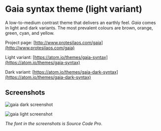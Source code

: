 # Gaia syntax theme (light variant)

A low-to-medium contrast theme that delivers an earthly feel. *Gaia* comes in light and dark variants. The most prevalent colours are brown, orange, green, cyan, and yellow.

Project page: [http://www.protesilaos.com/gaia](http://www.protesilaos.com/gaia)

Light variant: [https://atom.io/themes/gaia-syntax](https://atom.io/themes/gaia-syntax)

Dark variant: [https://atom.io/themes/gaia-dark-syntax](https://atom.io/themes/gaia-dark-syntax)

## Screenshots

![gaia dark screenshot](https://raw.githubusercontent.com/protesilaos/prot16/master/gaia/img/gaia_dark_sample.png)

![gaia light screenshot](https://raw.githubusercontent.com/protesilaos/prot16/master/gaia/img/gaia_light_sample.png)

*The font in the screenshots is Source Code Pro*.
